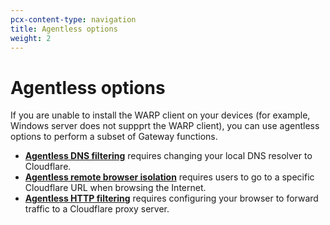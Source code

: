 ```yaml
---
pcx-content-type: navigation
title: Agentless options
weight: 2
---
```


# Agentless options

If you are unable to install the WARP client on your devices (for example, Windows server does not suppprt the WARP client), you can use agentless options to perform a subset of Gateway functions.

- **[Agentless DNS filtering](/cloudflare-one/connections/connect-devices/agentless/dns)** requires changing your local DNS resolver to Cloudflare.
- **[Agentless remote browser isolation](/cloudflare-one/policies/browser-isolation/clientless-browser-isolation/)** requires users to go to a specific Cloudflare URL when browsing the Internet.
- **[Agentless HTTP filtering](/cloudflare-one/connections/connect-devices/agentless/http)** requires configuring your browser to forward traffic to a Cloudflare proxy server.
